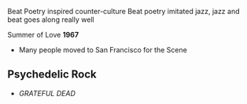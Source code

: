 Beat Poetry inspired counter-culture
Beat poetry imitated jazz, jazz and beat goes along really well


Summer of Love **1967**
- Many people moved to San Francisco for the Scene

## Psychedelic Rock
- *GRATEFUL DEAD*

